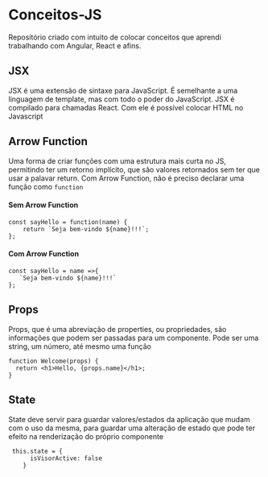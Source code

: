 # Conceitos-JS
Repositório criado com intuito de colocar conceitos que aprendi trabalhando com Angular, React e afins.

## JSX
JSX é uma extensão de sintaxe para JavaScript. É semelhante a uma linguagem de template, mas com todo o poder do JavaScript. JSX é compilado para chamadas React.
Com ele é possível colocar HTML no Javascript

## Arrow Function
Uma forma de criar funções com uma estrutura mais curta no JS, permitindo ter um retorno implícito, que são valores retornados sem ter que usar a palavar return. 
Com Arrow Function, não é preciso declarar uma função como ```function```

#### Sem Arrow Function
```
const sayHello = function(name) {
    return `Seja bem-vindo ${name}!!!`;
};
```
#### Com Arrow Function
```
const sayHello = name =>{ 
   `Seja bem-vindo ${name}!!!`
};
```
## Props

Props, que é uma abreviação de properties, ou propriedades, são informações que podem ser passadas para um componente. Pode ser uma string, um número, até mesmo uma função
``` 
function Welcome(props) {
  return <h1>Hello, {props.name}</h1>;
}
```
## State
State deve servir para guardar valores/estados da aplicação que mudam com o uso da mesma, para guardar uma alteração de estado que pode ter efeito na renderização do próprio componente
```
 this.state = {
      isVisorActive: false
    }
```
